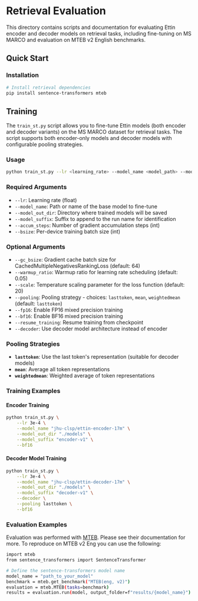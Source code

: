 # Retrieval Evaluation

This directory contains scripts and documentation for evaluating Ettin encoder and decoder models on retrieval tasks, including fine-tuning on MS MARCO and evaluation on MTEB v2 English benchmarks.

## Quick Start

### Installation

```bash
# Install retrieval dependencies
pip install sentence-transformers mteb
```


## Training

The `train_st.py` script allows you to fine-tune Ettin models (both encoder and decoder variants) on the MS MARCO dataset for retrieval tasks. The script supports both encoder-only models and decoder models with configurable pooling strategies.

### Usage

```bash
python train_st.py --lr <learning_rate> --model_name <model_path> --model_out_dir <output_directory> --model_suffix <suffix> --accum_steps <steps> --bsize <batch_size> [additional_options]
```

### Required Arguments

- `--lr`: Learning rate (float)
- `--model_name`: Path or name of the base model to fine-tune
- `--model_out_dir`: Directory where trained models will be saved
- `--model_suffix`: Suffix to append to the run name for identification
- `--accum_steps`: Number of gradient accumulation steps (int)
- `--bsize`: Per-device training batch size (int)

### Optional Arguments

- `--gc_bsize`: Gradient cache batch size for CachedMultipleNegativesRankingLoss (default: 64)
- `--warmup_ratio`: Warmup ratio for learning rate scheduling (default: 0.05)
- `--scale`: Temperature scaling parameter for the loss function (default: 20)
- `--pooling`: Pooling strategy - choices: `lasttoken`, `mean`, `weightedmean` (default: `lasttoken`)
- `--fp16`: Enable FP16 mixed precision training
- `--bf16`: Enable BF16 mixed precision training
- `--resume_training`: Resume training from checkpoint
- `--decoder`: Use decoder model architecture instead of encoder

### Pooling Strategies

- **`lasttoken`**: Use the last token's representation (suitable for decoder models)
- **`mean`**: Average all token representations
- **`weightedmean`**: Weighted average of token representations

### Training Examples

#### Encoder Training
```bash
python train_st.py \
    --lr 3e-4 \
    --model_name "jhu-clsp/ettin-encoder-17m" \
    --model_out_dir "./models" \
    --model_suffix "encoder-v1" \
    --bf16
```

#### Decoder Model Training
```bash
python train_st.py \
    --lr 3e-4 \
    --model_name "jhu-clsp/ettin-decoder-17m" \
    --model_out_dir "./models" \
    --model_suffix "decoder-v1" \
    --decoder \
    --pooling lasttoken \
    --bf16
```

### Evaluation Examples
Evaluation was performed with [MTEB](https://github.com/embeddings-benchmark/mteb/tree/main). Please see their documentation for more. To reproduce on MTEB v2 Eng you can use the following:

```bash
import mteb
from sentence_transformers import SentenceTransformer

# Define the sentence-transformers model name
model_name = "path_to_your_model"
benchmark = mteb.get_benchmark("MTEB(eng, v2)")
evaluation = mteb.MTEB(tasks=benchmark)
results = evaluation.run(model, output_folder=f"results/{model_name}")
```